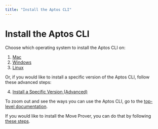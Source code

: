 ```yaml
---
title: "Install the Aptos CLI"
---
```


# Install the Aptos CLI

Choose which operating system to install the Aptos CLI on:

1. [Mac](install-cli-mac.md)
2. [Windows](install-cli-windows.md)
3. [Linux](install-cli-linux.md)

Or, if you would like to install a specific version of the Aptos CLI, follow these advanced steps:

4. [Install a Specific Version (Advanced)](install-cli-specific-version.md)

To zoom out and see the ways you can use the Aptos CLI, go to the [top-level documentation](../index.md).

<!-- TODO: Remove the below Move Prover step once we've migrated it to be linked from the Work With Move page. -->

If you would like to install the Move Prover, you can do that by following [these steps](install-move-prover.md).
